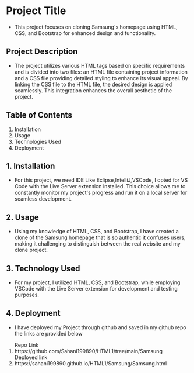 # Project Title
* This project focuses on cloning Samsung's homepage using HTML, CSS, and Bootstrap for enhanced design and functionality.

## Project Description
* The project utilizes various HTML tags based on specific requirements and is divided into two files: an HTML file containing project information and a CSS file providing detailed styling to enhance its visual appeal. By linking the CSS file to the HTML file, the desired design is applied seamlessly. This integration enhances the overall aesthetic of the project.

## Table of Contents
<ol><li>Installation</li>
<li>Usage</li>
<li>Technologies Used</li>
<li>Deployment</li></ol>

## 1. Installation
* For this project, we need IDE Like Eclipse,IntelliJ,VSCode, I opted for VS Code with the Live Server extension installed. This choice allows me to constantly monitor my project's progress and run it on a local server for seamless development.

## 2. Usage
* Using my knowledge of HTML, CSS, and Bootstrap, I have created a clone of the Samsung homepage that is so authentic it confuses users, making it challenging to distinguish between the real website and my clone project.
## 3. Technology Used
* For my project, I utilized HTML, CSS, and Bootstrap, while employing VSCode with the Live Server extension for development and testing purposes.

## 4. Deployment
* I have deployed my Project through github and saved in my github repo the links are provided below 
<ol>
Repo Link
<li>https://github.com/Sahani199890/HTML1/tree/main/Samsung</li>
Deployed link
<li>https://sahani199890.github.io/HTML1/Samsung/Samsung.html</li>
</ol>

